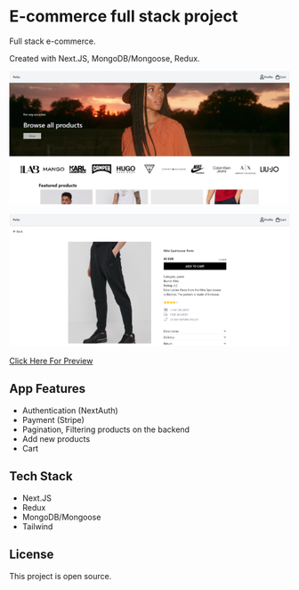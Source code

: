# E-commerce full stack project

Full stack e-commerce.

Created with Next.JS, MongoDB/Mongoose, Redux.

![example-site](https://raw.githubusercontent.com/PeshoBiceps/e-com/master/ecom1.jpg)

![example-site](https://raw.githubusercontent.com/PeshoBiceps/e-com/master/ecom2.png)

[Click Here For Preview](https://e-com-ten.vercel.app/)

## App Features

- Authentication (NextAuth)
- Payment (Stripe)
- Pagination, Filtering products on the backend
- Add new products
- Cart

## Tech Stack

- Next.JS
- Redux
- MongoDB/Mongoose
- Tailwind

## License

This project is open source.
